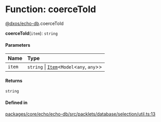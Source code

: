 # Function: coerceToId

[@dxos/echo-db](../modules/dxos_echo_db.md).coerceToId

**coerceToId**(`item`): `string`

#### Parameters

| Name | Type |
| :------ | :------ |
| `item` | `string` \| [`Item`](../classes/dxos_echo_db.Item.md)<`Model`<`any`, `any`\>\> |

#### Returns

`string`

#### Defined in

[packages/core/echo/echo-db/src/packlets/database/selection/util.ts:13](https://github.com/dxos/dxos/blob/main/packages/core/echo/echo-db/src/packlets/database/selection/util.ts#L13)
